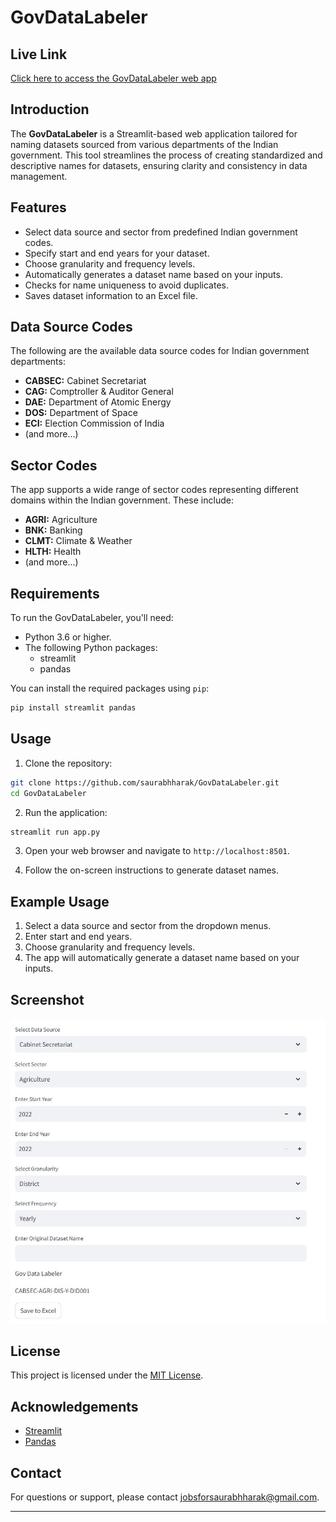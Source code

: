 # GovDataLabeler 
## Live Link

[Click here to access the GovDataLabeler web app](https://huggingface.co/spaces/saurabhharak/GovDataLabeler)
## Introduction

The **GovDataLabeler** is a Streamlit-based web application tailored for naming datasets sourced from various departments of the Indian government. This tool streamlines the process of creating standardized and descriptive names for datasets, ensuring clarity and consistency in data management.

## Features

- Select data source and sector from predefined Indian government codes.
- Specify start and end years for your dataset.
- Choose granularity and frequency levels.
- Automatically generates a dataset name based on your inputs.
- Checks for name uniqueness to avoid duplicates.
- Saves dataset information to an Excel file.

## Data Source Codes

The following are the available data source codes for Indian government departments:

- **CABSEC:** Cabinet Secretariat
- **CAG:** Comptroller & Auditor General
- **DAE:** Department of Atomic Energy
- **DOS:** Department of Space
- **ECI:** Election Commission of India
- (and more...)

## Sector Codes

The app supports a wide range of sector codes representing different domains within the Indian government. These include:

- **AGRI:** Agriculture
- **BNK:** Banking
- **CLMT:** Climate & Weather
- **HLTH:** Health
- (and more...)

## Requirements

To run the GovDataLabeler, you'll need:

- Python 3.6 or higher.
- The following Python packages:
  - streamlit
  - pandas

You can install the required packages using `pip`:

```bash
pip install streamlit pandas
```

## Usage

1. Clone the repository:

```bash
git clone https://github.com/saurabhharak/GovDataLabeler.git
cd GovDataLabeler
```

2. Run the application:

```bash
streamlit run app.py
```

3. Open your web browser and navigate to `http://localhost:8501`.

4. Follow the on-screen instructions to generate dataset names.

## Example Usage

1. Select a data source and sector from the dropdown menus.
2. Enter start and end years.
3. Choose granularity and frequency levels.
4. The app will automatically generate a dataset name based on your inputs.

## Screenshot

![GovDataLabeler Screenshot](namingapp.JPG)
## License

This project is licensed under the [MIT License](LICENSE).

## Acknowledgements

- [Streamlit](https://streamlit.io/)
- [Pandas](https://pandas.pydata.org/)

## Contact

For questions or support, please contact [jobsforsaurabhharak@gmail.com](mailto:jobsforsaurabhharak@gmail.com).

---



